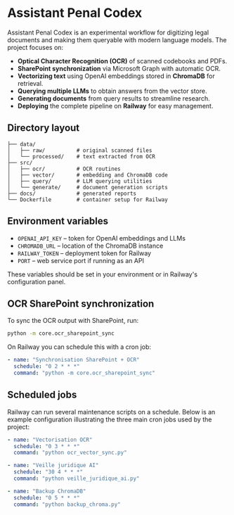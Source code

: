 # Assistant Penal Codex

Assistant Penal Codex is an experimental workflow for digitizing legal documents and making them queryable with modern language models. The project focuses on:

- **Optical Character Recognition (OCR)** of scanned codebooks and PDFs.
- **SharePoint synchronization** via Microsoft Graph with automatic OCR.
- **Vectorizing text** using OpenAI embeddings stored in **ChromaDB** for retrieval.
- **Querying multiple LLMs** to obtain answers from the vector store.
- **Generating documents** from query results to streamline research.
- **Deploying** the complete pipeline on **Railway** for easy management.

## Directory layout

```
├── data/
│   ├── raw/          # original scanned files
│   └── processed/    # text extracted from OCR
├── src/
│   ├── ocr/          # OCR routines
│   ├── vector/       # embedding and ChromaDB code
│   ├── query/        # LLM querying utilities
│   └── generate/     # document generation scripts
├── docs/             # generated reports
└── Dockerfile        # container setup for Railway
```

## Environment variables

- `OPENAI_API_KEY` – token for OpenAI embeddings and LLMs
- `CHROMADB_URL` – location of the ChromaDB instance
- `RAILWAY_TOKEN` – deployment token for Railway
- `PORT` – web service port if running as an API

These variables should be set in your environment or in Railway's configuration panel.


## OCR SharePoint synchronization

To sync the OCR output with SharePoint, run:

```bash
python -m core.ocr_sharepoint_sync
```

On Railway you can schedule this with a cron job:

```yaml
- name: "Synchronisation SharePoint + OCR"
  schedule: "0 2 * * *"
  command: "python -m core.ocr_sharepoint_sync"
```

## Scheduled jobs

Railway can run several maintenance scripts on a schedule. Below is an example
configuration illustrating the three main cron jobs used by the project:

```yaml
- name: "Vectorisation OCR"
  schedule: "0 3 * * *"
  command: "python ocr_vector_sync.py"

- name: "Veille juridique AI"
  schedule: "30 4 * * *"
  command: "python veille_juridique_ai.py"

- name: "Backup ChromaDB"
  schedule: "0 5 * * *"
  command: "python backup_chroma.py"
```

